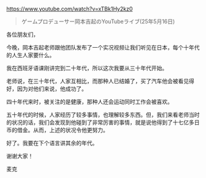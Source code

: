 https://www.youtube.com/watch?v=xTBk1Hy2kz0

> ゲームプロデューサー岡本吉起のYouTubeライブ(25年5月16日)

各位朋友们，

今晚，岡本吉起老师跟他团队发布了一个实况视频让我们听见在日本，每个十年代的人生人家要什么。

我在西班牙语课刚讲完到二十年代，所以这次我要从三十年代开始。

老师说，在三十年代，人家互相比，而那种人已结婚了，买了汽车他会被看见得好，因为对他们来说，他成功了。

四十年代来时，被关注的是健康，那种人还会运动同时工作会被喜欢。

五十年代的时候，人家经历了较多事情，也理解较多东西。但，我们来看老师当时的状况的话，我们会发现到他碰到了非常厉害的事情，就是说他得到了十七亿多日币的借金。从而，上述的状况令他更努力。

好了。我要在下个语言讲其余的年代。

谢谢大家！

麦克
